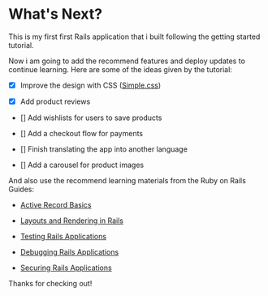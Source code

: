 # What's Next?

This is my first first Rails application that i built following the getting started tutorial.

Now i am going to add the recommend features and deploy updates to continue learning. Here are some of the ideas given by the tutorial:

- [x] Improve the design with CSS ([Simple.css](https://simplecss.org/))

- [x] Add product reviews

- [] Add wishlists for users to save products

- [] Add a checkout flow for payments

- [] Finish translating the app into another language

- [] Add a carousel for product images

And also use the recommend learning materials from the Ruby on Rails Guides:

- [Active Record Basics](https://guides.rubyonrails.org/active_record_basics.html)

- [Layouts and Rendering in Rails](https://guides.rubyonrails.org/layouts_and_rendering.html)

- [Testing Rails Applications](https://guides.rubyonrails.org/testing.html)

- [Debugging Rails Applications](https://guides.rubyonrails.org/debugging_rails_applications.html)

- [Securing Rails Applications](https://guides.rubyonrails.org/security.html)

Thanks for checking out!